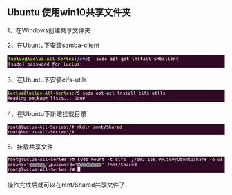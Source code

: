 

## Ubuntu 使用win10共享文件夹

1、在Windows创建共享文件夹

2、在Ubuntu下安装samba-client

![](public/img/other/ubuntu_file_share1.png)

3、在Ubuntu下安装cifs-utils

![](public/img/other/ubuntu_file_share2.png)

4、在Ubuntu下新建挂载目录

![](public/img/other/ubuntu_file_share3.png)

5、挂载共享文件

![](public/img/other/ubuntu_file_share4.png)

操作完成后就可以在mnt/Shared共享文件了